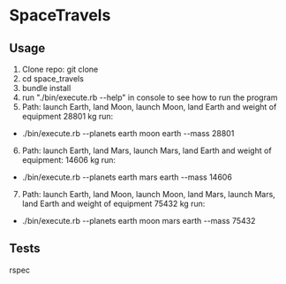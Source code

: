 # SpaceTravels

## Usage

1. Clone repo: git clone 
2. cd space_travels
3. bundle install
4. run "./bin/execute.rb --help" in console to see how to run the program
5. Path: launch Earth, land Moon, launch Moon, land Earth and weight of equipment 28801 kg run:
 - ./bin/execute.rb --planets earth moon earth --mass 28801
6. Path: launch Earth, land Mars, launch Mars, land Earth and weight of equipment: 14606 kg run:
 - ./bin/execute.rb --planets earth mars earth --mass 14606
 7. Path: launch Earth, land Moon, launch Moon, land Mars, launch Mars, land Earth and weight of equipment 75432 kg run:
 - ./bin/execute.rb --planets earth moon mars earth --mass 75432

## Tests

rspec